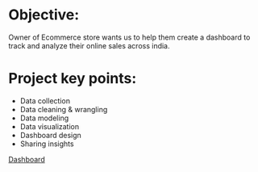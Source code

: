# Objective:
Owner of Ecommerce store wants us to help them create a dashboard to track and analyze their online sales across india.

# Project key points:
- Data collection
- Data cleaning & wrangling
- Data modeling
- Data visualization
- Dashboard design
- Sharing insights

[Dashboard](https://github.com/MansiAgrawal26/Ecommerce_Sales_Dashboard_PowerBI/blob/master/Ecommerce%20Sales%20Dashboard.jpg)

